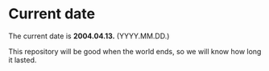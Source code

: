 # Current date

The current date is **2004.04.13.** (YYYY.MM.DD.)

This repository will be good when the world ends, so we will know how long it lasted.